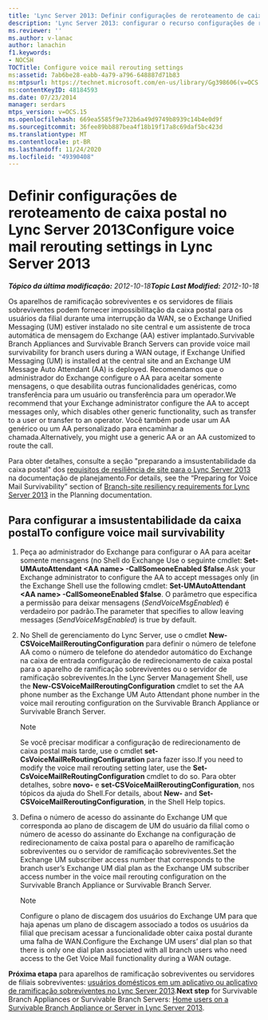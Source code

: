 ```yaml
---
title: 'Lync Server 2013: Definir configurações de reroteamento de caixa postal'
description: 'Lync Server 2013: configurar o recurso configurações de redirecionamento de caixa postal.'
ms.reviewer: ''
ms.author: v-lanac
author: lanachin
f1.keywords:
- NOCSH
TOCTitle: Configure voice mail rerouting settings
ms:assetid: 7ab6be28-eabb-4a79-a796-648887d71b83
ms:mtpsurl: https://technet.microsoft.com/en-us/library/Gg398606(v=OCS.15)
ms:contentKeyID: 48184593
ms.date: 07/23/2014
manager: serdars
mtps_version: v=OCS.15
ms.openlocfilehash: 669ea5585f9e732b6a49d9749b8939c14b4e0d9f
ms.sourcegitcommit: 36fee89bb887bea4f18b19f17a8c69daf5bc423d
ms.translationtype: MT
ms.contentlocale: pt-BR
ms.lasthandoff: 11/24/2020
ms.locfileid: "49390408"
---
```

# <a name="configure-voice-mail-rerouting-settings-in-lync-server-2013"></a><span data-ttu-id="0d9ab-103">Definir configurações de reroteamento de caixa postal no Lync Server 2013</span><span class="sxs-lookup"><span data-stu-id="0d9ab-103">Configure voice mail rerouting settings in Lync Server 2013</span></span>

<div data-xmlns="http://www.w3.org/1999/xhtml">

<div class="topic" data-xmlns="http://www.w3.org/1999/xhtml" data-msxsl="urn:schemas-microsoft-com:xslt" data-cs="https://msdn.microsoft.com/">

<div data-asp="https://msdn2.microsoft.com/asp">



</div>

<div id="mainSection">

<div id="mainBody"><span data-ttu-id="0d9ab-104">

<span> </span></span><span class="sxs-lookup"><span data-stu-id="0d9ab-104">

<span> </span></span></span>

<span data-ttu-id="0d9ab-105">_**Tópico da última modificação:** 2012-10-18_</span><span class="sxs-lookup"><span data-stu-id="0d9ab-105">_**Topic Last Modified:** 2012-10-18_</span></span>

<span data-ttu-id="0d9ab-106">Os aparelhos de ramificação sobreviventes e os servidores de filiais sobreviventes podem fornecer impossibilitação da caixa postal para os usuários da filial durante uma interrupção da WAN, se o Exchange Unified Messaging (UM) estiver instalado no site central e um assistente de troca automática de mensagem do Exchange (AA) estiver implantado.</span><span class="sxs-lookup"><span data-stu-id="0d9ab-106">Survivable Branch Appliances and Survivable Branch Servers can provide voice mail survivability for branch users during a WAN outage, if Exchange Unified Messaging (UM) is installed at the central site and an Exchange UM Message Auto Attendant (AA) is deployed.</span></span> <span data-ttu-id="0d9ab-107">Recomendamos que o administrador do Exchange configure o AA para aceitar somente mensagens, o que desabilita outras funcionalidades genéricas, como transferência para um usuário ou transferência para um operador.</span><span class="sxs-lookup"><span data-stu-id="0d9ab-107">We recommend that your Exchange administrator configure the AA to accept messages only, which disables other generic functionality, such as transfer to a user or transfer to an operator.</span></span> <span data-ttu-id="0d9ab-108">Você também pode usar um AA genérico ou um AA personalizado para encaminhar a chamada.</span><span class="sxs-lookup"><span data-stu-id="0d9ab-108">Alternatively, you might use a generic AA or an AA customized to route the call.</span></span>

<span data-ttu-id="0d9ab-109">Para obter detalhes, consulte a seção "preparando a imsustentabilidade da caixa postal" dos [requisitos de resiliência de site para o Lync Server 2013](lync-server-2013-branch-site-resiliency-requirements.md) na documentação de planejamento.</span><span class="sxs-lookup"><span data-stu-id="0d9ab-109">For details, see the “Preparing for Voice Mail Survivability” section of [Branch-site resiliency requirements for Lync Server 2013](lync-server-2013-branch-site-resiliency-requirements.md) in the Planning documentation.</span></span>

<div>

## <a name="to-configure-voice-mail-survivability"></a><span data-ttu-id="0d9ab-110">Para configurar a imsustentabilidade da caixa postal</span><span class="sxs-lookup"><span data-stu-id="0d9ab-110">To configure voice mail survivability</span></span>

1.  <span data-ttu-id="0d9ab-111">Peça ao administrador do Exchange para configurar o AA para aceitar somente mensagens (no Shell do Exchange Use o seguinte cmdlet: **Set-UMAutoAttendant \<AA name\> -CallSomeoneEnabled $false**.</span><span class="sxs-lookup"><span data-stu-id="0d9ab-111">Ask your Exchange administrator to configure the AA to accept messages only (in the Exchange Shell use the following cmdlet: **Set-UMAutoAttendant \<AA name\> -CallSomeoneEnabled $false**.</span></span> <span data-ttu-id="0d9ab-112">O parâmetro que especifica a permissão para deixar mensagens (*SendVoiceMsgEnabled*) é verdadeiro por padrão.</span><span class="sxs-lookup"><span data-stu-id="0d9ab-112">The parameter that specifies to allow leaving messages (*SendVoiceMsgEnabled*) is true by default.</span></span>

2.  <span data-ttu-id="0d9ab-113">No Shell de gerenciamento do Lync Server, use o cmdlet **New-CSVoiceMailReroutingConfiguration** para definir o número de telefone AA como o número de telefone do atendedor automático do Exchange na caixa de entrada configuração de redirecionamento de caixa postal para o aparelho de ramificação sobreviventes ou o servidor de ramificação sobreviventes.</span><span class="sxs-lookup"><span data-stu-id="0d9ab-113">In the Lync Server Management Shell, use the **New-CSVoiceMailReroutingConfiguration** cmdlet to set the AA phone number as the Exchange UM Auto Attendant phone number in the voice mail rerouting configuration on the Survivable Branch Appliance or Survivable Branch Server.</span></span>
    
    <div>
    

    > [!NOTE]  
    > <span data-ttu-id="0d9ab-114">Se você precisar modificar a configuração de redirecionamento de caixa postal mais tarde, use o cmdlet <STRONG>set-CsVoiceMailReRoutingConfiguration</STRONG> para fazer isso.</span><span class="sxs-lookup"><span data-stu-id="0d9ab-114">If you need to modify the voice mail rerouting setting later, use the <STRONG>Set-CsVoiceMailReRoutingConfiguration</STRONG> cmdlet to do so.</span></span> <span data-ttu-id="0d9ab-115">Para obter detalhes, sobre <STRONG>novo-</STRONG> e <STRONG>set-CSVoiceMailReroutingConfiguration</STRONG>, nos tópicos da ajuda do Shell.</span><span class="sxs-lookup"><span data-stu-id="0d9ab-115">For details, about <STRONG>New-</STRONG> and <STRONG>Set-CSVoiceMailReroutingConfiguration</STRONG>, in the Shell Help topics.</span></span>

    
    </div>

3.  <span data-ttu-id="0d9ab-116">Defina o número de acesso do assinante do Exchange UM que corresponda ao plano de discagem de UM do usuário da filial como o número de acesso do assinante do Exchange na configuração de redirecionamento de caixa postal para o aparelho de ramificação sobreviventes ou o servidor de ramificação sobreviventes.</span><span class="sxs-lookup"><span data-stu-id="0d9ab-116">Set the Exchange UM subscriber access number that corresponds to the branch user’s Exchange UM dial plan as the Exchange UM subscriber access number in the voice mail rerouting configuration on the Survivable Branch Appliance or Survivable Branch Server.</span></span>
    
    <div>
    

    > [!NOTE]  
    > <span data-ttu-id="0d9ab-117">Configure o plano de discagem dos usuários do Exchange UM para que haja apenas um plano de discagem associado a todos os usuários da filial que precisam acessar a funcionalidade obter caixa postal durante uma falha de WAN.</span><span class="sxs-lookup"><span data-stu-id="0d9ab-117">Configure the Exchange UM users’ dial plan so that there is only one dial plan associated with all branch users who need access to the Get Voice Mail functionality during a WAN outage.</span></span>

    
    </div>

<span data-ttu-id="0d9ab-118">**Próxima etapa** para aparelhos de ramificação sobreviventes ou servidores de filiais sobreviventes: [usuários domésticos em um aplicativo ou aplicativo de ramificação sobreviventes no Lync Server 2013](lync-server-2013-home-users-on-a-survivable-branch-appliance-or-server.md).</span><span class="sxs-lookup"><span data-stu-id="0d9ab-118">**Next step** for Survivable Branch Appliances or Survivable Branch Servers: [Home users on a Survivable Branch Appliance or Server in Lync Server 2013](lync-server-2013-home-users-on-a-survivable-branch-appliance-or-server.md).</span></span>

<span data-ttu-id="0d9ab-119"></div>

</div>

<span> </span>

</div>

</div>

</span><span class="sxs-lookup"><span data-stu-id="0d9ab-119"></div>

</div>

<span> </span>

</div>

</div>

</span></span></div>

